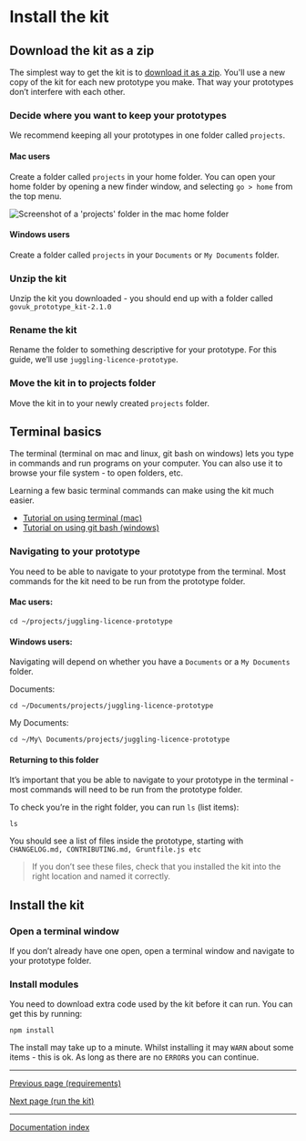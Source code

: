 # Install the kit

## Download the kit as a zip

The simplest way to get the kit is to [download it as a zip](https://github.com/hmrc/hmrc_prototype_kit/archive/v2.1.0.zip). You'll use a new copy of the kit for each new prototype you make. That way your prototypes don’t interfere with each other.

### Decide where you want to keep your prototypes

We recommend keeping all your prototypes in one folder called `projects`.

#### Mac users

Create a folder called `projects` in your home folder. You can open your home folder by opening a new finder window, and selecting `go > home` from the top menu.

![Screenshot of a 'projects' folder in the mac home folder](../assets/images/mac-home-folder-projects.png)

#### Windows users

Create a folder called `projects` in your `Documents` or `My Documents` folder.

### Unzip the kit

Unzip the kit you downloaded - you should end up with a folder called `govuk_prototype_kit-2.1.0`

### Rename the kit

Rename the folder to something descriptive for your prototype. For this guide, we’ll use `juggling-licence-prototype`.

### Move the kit in to projects folder

Move the kit in to your newly created `projects` folder.

## Terminal basics

The terminal (terminal on mac and linux, git bash on windows) lets you type in commands and run programs on your computer. You can also use it to browse your file system - to open folders, etc.

Learning a few basic terminal commands can make using the kit much easier.

* [Tutorial on using terminal (mac)](http://mac.appstorm.net/how-to/utilities-how-to/how-to-use-terminal-the-basics/)
* [Tutorial on using git bash (windows)](https://openhatch.org/missions/windows-setup/open-git-bash-prompt)

### Navigating to your prototype

You need to be able to navigate to your prototype from the terminal. Most commands for the kit need to be run from the prototype folder.

#### Mac users:
```
cd ~/projects/juggling-licence-prototype
```

#### Windows users:

Navigating will depend on whether you have a `Documents` or a `My Documents` folder.

Documents:
```
cd ~/Documents/projects/juggling-licence-prototype
```
My Documents:
```
cd ~/My\ Documents/projects/juggling-licence-prototype
```

#### Returning to this folder

It’s important that you be able to navigate to your prototype in the terminal - most commands will need to be run from the prototype folder.

To check you’re in the right folder, you can run `ls` (list items):
```
ls
```
You should see a list of files inside the prototype, starting with `CHANGELOG.md, CONTRIBUTING.md, Gruntfile.js etc`

> If you don’t see these files, check that you installed the kit into the right location and named it correctly.

## Install the kit

### Open a terminal window

If you don’t already have one open, open a terminal window and navigate to your prototype folder.

### Install modules

You need to download extra code used by the kit before it can run. You can get this by running:
```
npm install
```
The install may take up to a minute. Whilst installing it may `WARN` about some items - this is ok. As long as there are no `ERROR`s you can continue.

---
[Previous page (requirements)](requirements.md)

[Next page (run the kit)](run-the-kit.md)

---
[Documentation index](../README.md)
